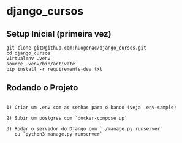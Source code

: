 # django_cursos

## Setup Inicial (primeira vez)

```shell
git clone git@github.com:huogerac/django_cursos.git
cd django_cursos
virtualenv .venv
source .venv/bin/activate
pip install -r requirements-dev.txt

```

## Rodando o Projeto

```shell

1) Criar um .env com as senhas para o banco (veja .env-sample)

2) Subir um postgres com `docker-compose up`

3) Rodar o servidor do Django com `./manage.py runserver`
   ou `python3 manage.py runserver`

```
